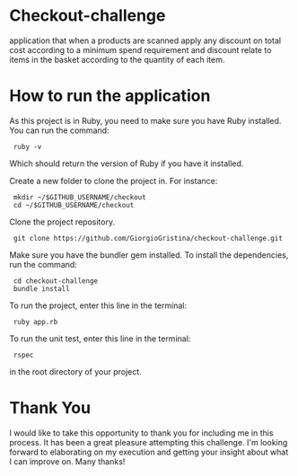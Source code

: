 # Checkout-challenge
application that when a products are scanned apply any discount on total cost according to a minimum spend requirement and discount relate to items in the basket according to the quantity of each item.

# How to run the application
As this project is in Ruby, you need to make sure you have Ruby installed. You can run the command:

```
 ruby -v
```

Which should return the version of Ruby if you have it installed.

Create a new folder to clone the project in. For instance:

```
 mkdir ~/$GITHUB_USERNAME/checkout
 cd ~/$GITHUB_USERNAME/checkout
```

Clone the project repository.

```
 git clone https://github.com/GiorgioGristina/checkout-challenge.git
```

Make sure you have the bundler gem installed. To install the dependencies, run the command:

```
 cd checkout-challenge
 bundle install
```

To run the project, enter this line in the terminal:

```
 ruby app.rb
```

To run the unit test, enter this line in the terminal:

```
 rspec
```
in the root directory of your project.

# Thank You
I would like to take this opportunity to thank you for including me in this process. It has been a great pleasure attempting this challenge. I'm looking forward to elaborating on my execution and getting your insight about what I can improve on. Many thanks!
